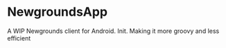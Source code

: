# NewgroundsApp
A WIP Newgrounds client for Android. Init.
Making it more groovy and less efficient
